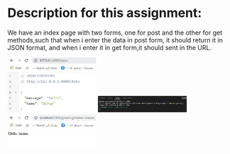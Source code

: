 # Description for this assignment:
We have an index page with two forms, one for post and the other for get methods,such that when i enter the data in post form, it should return it in JSON format, and when i enter it in get form,it should sent in the URL.
 
<img src="screenshoots/as1.PNG" width=200>
<img src="screenshoots/as2.png" width=200>
<img src="screenshoots/as3.png" width=200>
